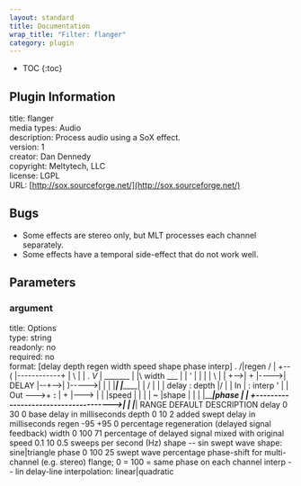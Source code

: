 ```yaml
---
layout: standard
title: Documentation
wrap_title: "Filter: flanger"
category: plugin
---
```

* TOC
{:toc}

## Plugin Information

title: flanger  
media types:
Audio  
description: Process audio using a SoX effect.  
version: 1  
creator: Dan Dennedy  
copyright: Meltytech, LLC  
license: LGPL  
URL: [http://sox.sourceforge.net/](http://sox.sourceforge.net/)  

## Bugs

* Some effects are stereo only, but MLT processes each channel separately.
* Some effects have a temporal side-effect that do not work well.


## Parameters

### argument

title: Options    
type: string  
readonly: no  
required: no  
format: [delay depth regen width speed shape phase interp]
                  .
                 /|regen
                / |
            +--(  |------------+
            |   \ |            |   .
           _V_   \|  _______   |   |\ width   ___
          |   |   ' |       |  |   | \       |   |
      +-->| + |---->| DELAY |--+-->|  )----->|   |
      |   |___|     |_______|      | /       |   |
      |           delay : depth    |/        |   |
  In  |                 : interp   '         |   | Out
  --->+               __:__                  | + |--->
      |              |     |speed            |   |
      |              |  ~  |shape            |   |
      |              |_____|phase            |   |
      +------------------------------------->|   |
                                             |___|
       RANGE DEFAULT DESCRIPTION
delay   0 30    0    base delay in milliseconds
depth   0 10    2    added swept delay in milliseconds
regen -95 +95   0    percentage regeneration (delayed signal feedback)
width   0 100   71   percentage of delayed signal mixed with original
speed  0.1 10  0.5   sweeps per second (Hz) 
shape    --    sin   swept wave shape: sine|triangle
phase   0 100   25   swept wave percentage phase-shift for multi-channel
                     (e.g. stereo) flange; 0 = 100 = same phase on each channel
interp   --    lin   delay-line interpolation: linear|quadratic
  

